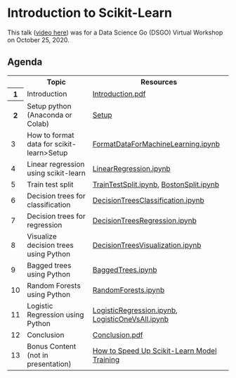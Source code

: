 # Introduction to Scikit-Learn

This talk ([video here](https://youtu.be/FFKMk6mcJlM)) was for a Data Science Go (DSGO) Virtual Workshop on October 25, 2020.

## Agenda

<table>
  <colgroup span="4"></colgroup>
  <tbody><tr>
  	<th></th>
    <th>Topic</th>
    <th>Resources</th>
  </tr>
  <tr>
  	<th>1</th>
    <td>Introduction</td>
    <td><a href="./powerpoints/Introduction.pdf">Introduction.pdf</a></td>
  </tr>
  <tr>
  	<th>2</th>
    <td>Setup python (Anaconda or Colab)</td>
    <td><a href="./Setup.md">Setup</a></td>
  </tr>
  <tr>
    <td>3</td>
    <td>How to format data for scikit-learn>Setup</a></td>
    <td><a href="./notebooks/FormatDataForMachineLearning.ipynb">FormatDataForMachineLearning.ipynb</a></td>
  </tr>    
  <tr>
    <td>4</td>
    <td>Linear regression using scikit-learn</td>
    <td><a href="./notebooks/LinearRegression.ipynb">LinearRegression.ipynb</a></td>
  </tr>
  <tr>
    <td>5</td>
    <td>Train test split</td>
    <td><a href="./notebooks/TrainTestSplit.ipynb">TrainTestSplit.ipynb</a>,
    <a href="./notebooks/BostonSplit.ipynb">BostonSplit.ipynb</a></td>    
  </tr>
  <tr>
    <td>6</td>
    <td>Decision trees for classification</td>
    <td><a href="./notebooks/DecisionTreesClassification.ipynb">DecisionTreesClassification.ipynb</a></td>
  </tr>
  <tr>
    <td>7</td>
    <td>Decision trees for regression</td>
    <td><a href="./notebooks/DecisionTreesRegression.ipynb">DecisionTreesRegression.ipynb</a></td>
  </tr>
  <tr>
    <td>8</td>
    <td>Visualize decision trees using Python</td>
    <td><a href="./notebooks/DecisionTreesVisualization.ipynb">DecisionTreesVisualization.ipynb</a></td>
  </tr>
   <tr>
    <td>9</td>
    <td>Bagged trees using Python</td>
    <td><a href="./notebooks/BaggedTrees.ipynb">BaggedTrees.ipynb</a></td>
  </tr>
  <tr>
    <td>10</td>
    <td>Random Forests using Python</td>
    <td><a href="./notebooks/RandomForests.ipynb">RandomForests.ipynb</a></td>
  </tr>
  <tr>
    <td>11</td>
    <td>Logistic Regression using Python</td>
    <td><a href="./notebooks/LogisticRegression.ipynb">LogisticRegression.ipynb</a>,
    <a href="./notebooks/LogisticOneVsAll.ipynb">LogisticOneVsAll.ipynb</a></td>
  </tr>  
  <tr>
    <td>12</td>
    <td>Conclusion</td>
    <td><a href="./powerpoints/Conclusion.pdf">Conclusion.pdf</a></td>
  </tr>
  <tr>
    <td>13</td>
    <td>Bonus Content (not in presentation)</td>
    <td><a href="https://medium.com/distributed-computing-with-ray/how-to-speed-up-scikit-learn-model-training-aaf17e2d1e1">How to Speed Up Scikit-Learn Model Training</a></td>
  </tr>
</tbody></table>
